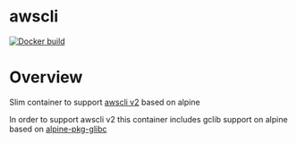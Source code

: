 # awscli

[![Docker build](https://img.shields.io/docker/cloud/build/adrianriobo/awscli?label=build&logo=docker)](https://hub.docker.com/r/adrianriobo/awscli/builds)

# Overview  

Slim container to support [awscli v2](https://docs.aws.amazon.com/cli/latest/userguide/install-cliv2.html) based on alpine

In order to support awscli v2 this container includes gclib support on alpine based on [alpine-pkg-glibc](https://github.com/sgerrand/alpine-pkg-glibc)



 
